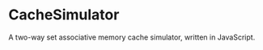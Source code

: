 CacheSimulator
==============

A two-way set associative memory cache simulator, written in JavaScript.